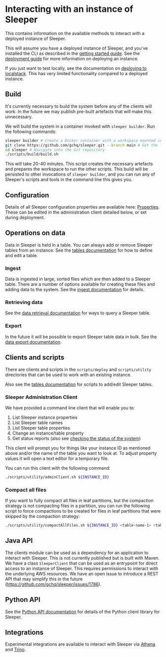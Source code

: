 Interacting with an instance of Sleeper
=======================================

This contains information on the available methods to interact with a deployed instance of Sleeper.

This will assume you have a deployed instance of Sleeper, and you've installed the CLI as described in
the [getting started guide](getting-started.md). See the [deployment guide](deployment-guide.md) for more information on
deploying an instance.

If you just want to test locally, see the documentation on [deploying to localstack](deployment/deploy-to-localstack.md).
This has very limited functionality compared to a deployed instance.

## Build

It's currently necessary to build the system before any of the clients will work. In the future we may publish
pre-built artefacts that will make this unnecessary.

We will build the system in a container invoked with `sleeper builder`. Run the following commands:

```bash
sleeper builder # Create a Docker container with a workspace mounted in from the host directory ~/.sleeper/builder
git clone https://github.com/gchq/sleeper.git --branch main # Get the latest release version of Sleeper
cd sleeper # Navigate into the Git repository
./scripts/build/build.sh
```

This will take 20-40 minutes. This script creates the necessary artefacts and prepares the workspace to run the other
scripts. This build will be persisted to other invocations of `sleeper builder`, and you can run any of Sleeper's
scripts and tools in the command line this gives you.

## Configuration

Details of all Sleeper configuration properties are available here: [Properties](usage/property-master.md). These can be
edited in the administration client detailed below, or set during deployment.

## Operations on data

Data in Sleeper is held in a table. You can always add or remove Sleeper tables from an instance. See
the [tables documentation](usage/tables.md) for how to define and edit a table.

### Ingest

Data is ingested in large, sorted files which are then added to a Sleeper table. There are a number of options available
for creating these files and adding data to the system. See the [ingest documentation](usage/ingest.md) for details.

### Retrieving data

See the [data retrieval documentation](usage/data-retrieval.md) for ways to query a Sleeper table.

### Export

In the future it will be possible to export Sleeper table data in bulk. See the [data export documentation](usage/export.md).

## Clients and scripts

There are clients and scripts in the `scripts/deploy` and `scripts/utility` directories that can be used to work with an
existing instance.

Also see the [tables documentation](usage/tables.md#addedit-a-table) for scripts to add/edit Sleeper tables.

### Sleeper Administration Client

We have provided a command line client that will enable you to:

1) List Sleeper instance properties
2) List Sleeper table names
3) List Sleeper table properties
4) Change an instance/table property
5) Get status reports (also see [checking the status of the system](usage/status.md))

This client will prompt you for things like your instance ID as mentioned above and/or the name of the table you want to
look at. To adjust property values it will open a text editor for a temporary file.

You can run this client with the following command:

```bash
./scripts/utility/adminClient.sh ${INSTANCE_ID}
```

### Compact all files

If you want to fully compact all files in leaf partitions, but the compaction strategy is not compacting files in a
partition, you can run the following script to force compactions to be created for files in leaf partitions that were
skipped by the compaction strategy:

```bash
./scripts/utility/compactAllFiles.sh ${INSTANCE_ID} <table-name-1> <table-name-2> ...
```

## Java API

The clients module can be used as a dependency for an application to interact with Sleeper. This is not currently
published but is built with Maven. We have a class `SleeperClient` that can be used as an entrypoint for direct access
to an instance of Sleeper. This requires permissions to interact with the underlying AWS resources. We have an open
issue to introduce a REST API that may simplify this in the future (https://github.com/gchq/sleeper/issues/1786).

## Python API

See the [Python API documentation](usage/python-api.md) for details of the Python client library for Sleeper.

## Integrations

Experimental integrations are available to interact with Sleeper
via [Athena](usage/data-retrieval.md#use-athena-to-perform-sql-analytics-and-queries) and [Trino](usage/trino.md).
